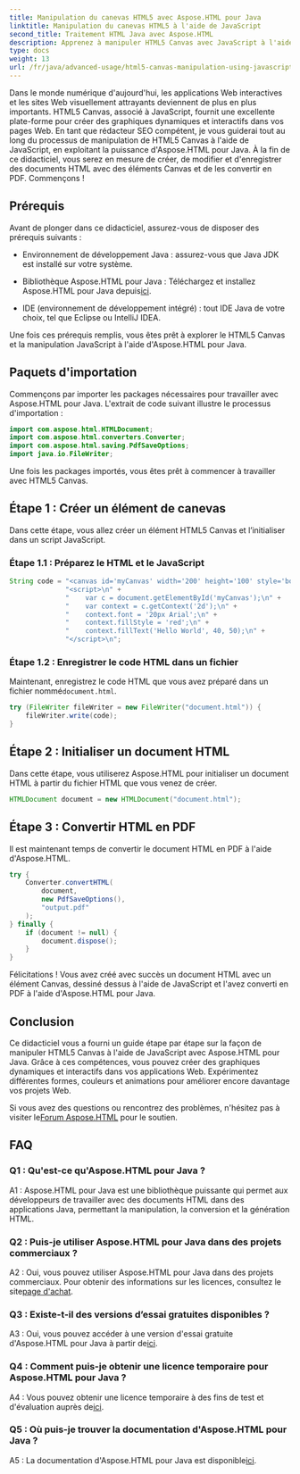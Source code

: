 ```yaml
---
title: Manipulation du canevas HTML5 avec Aspose.HTML pour Java
linktitle: Manipulation du canevas HTML5 à l'aide de JavaScript
second_title: Traitement HTML Java avec Aspose.HTML
description: Apprenez à manipuler HTML5 Canvas avec JavaScript à l'aide d'Aspose.HTML pour Java. Créez des graphiques dynamiques et convertissez-les en PDF.
type: docs
weight: 13
url: /fr/java/advanced-usage/html5-canvas-manipulation-using-javascript/
---
```

Dans le monde numérique d'aujourd'hui, les applications Web interactives et les sites Web visuellement attrayants deviennent de plus en plus importants. HTML5 Canvas, associé à JavaScript, fournit une excellente plate-forme pour créer des graphiques dynamiques et interactifs dans vos pages Web. En tant que rédacteur SEO compétent, je vous guiderai tout au long du processus de manipulation de HTML5 Canvas à l'aide de JavaScript, en exploitant la puissance d'Aspose.HTML pour Java. À la fin de ce didacticiel, vous serez en mesure de créer, de modifier et d'enregistrer des documents HTML avec des éléments Canvas et de les convertir en PDF. Commençons !

## Prérequis

Avant de plonger dans ce didacticiel, assurez-vous de disposer des prérequis suivants :

- Environnement de développement Java : assurez-vous que Java JDK est installé sur votre système.

-  Bibliothèque Aspose.HTML pour Java : Téléchargez et installez Aspose.HTML pour Java depuis[ici](https://releases.aspose.com/html/java/).

- IDE (environnement de développement intégré) : tout IDE Java de votre choix, tel que Eclipse ou IntelliJ IDEA.

Une fois ces prérequis remplis, vous êtes prêt à explorer le HTML5 Canvas et la manipulation JavaScript à l'aide d'Aspose.HTML pour Java.

## Paquets d'importation

Commençons par importer les packages nécessaires pour travailler avec Aspose.HTML pour Java. L'extrait de code suivant illustre le processus d'importation :

```java
import com.aspose.html.HTMLDocument;
import com.aspose.html.converters.Converter;
import com.aspose.html.saving.PdfSaveOptions;
import java.io.FileWriter;
```

Une fois les packages importés, vous êtes prêt à commencer à travailler avec HTML5 Canvas.


## Étape 1 : Créer un élément de canevas

Dans cette étape, vous allez créer un élément HTML5 Canvas et l’initialiser dans un script JavaScript.

### Étape 1.1 : Préparez le HTML et le JavaScript

```java
String code = "<canvas id='myCanvas' width='200' height='100' style='border:1px solid #d3d3d3;'></canvas>\n" +
              "<script>\n" +
              "    var c = document.getElementById('myCanvas');\n" +
              "    var context = c.getContext('2d');\n" +
              "    context.font = '20px Arial';\n" +
              "    context.fillStyle = 'red';\n" +
              "    context.fillText('Hello World', 40, 50);\n" +
              "</script>\n";
```

### Étape 1.2 : Enregistrer le code HTML dans un fichier

 Maintenant, enregistrez le code HTML que vous avez préparé dans un fichier nommé`document.html`.

```java
try (FileWriter fileWriter = new FileWriter("document.html")) {
    fileWriter.write(code);
}
```

## Étape 2 : Initialiser un document HTML

Dans cette étape, vous utiliserez Aspose.HTML pour initialiser un document HTML à partir du fichier HTML que vous venez de créer.

```java
HTMLDocument document = new HTMLDocument("document.html");
```

## Étape 3 : Convertir HTML en PDF

Il est maintenant temps de convertir le document HTML en PDF à l'aide d'Aspose.HTML.

```java
try {
    Converter.convertHTML(
        document,
        new PdfSaveOptions(),
        "output.pdf"
    );
} finally {
    if (document != null) {
        document.dispose();
    }
}
```

Félicitations ! Vous avez créé avec succès un document HTML avec un élément Canvas, dessiné dessus à l'aide de JavaScript et l'avez converti en PDF à l'aide d'Aspose.HTML pour Java.

## Conclusion

Ce didacticiel vous a fourni un guide étape par étape sur la façon de manipuler HTML5 Canvas à l'aide de JavaScript avec Aspose.HTML pour Java. Grâce à ces compétences, vous pouvez créer des graphiques dynamiques et interactifs dans vos applications Web. Expérimentez différentes formes, couleurs et animations pour améliorer encore davantage vos projets Web.

 Si vous avez des questions ou rencontrez des problèmes, n'hésitez pas à visiter le[Forum Aspose.HTML](https://forum.aspose.com/) pour le soutien.

## FAQ

### Q1 : Qu'est-ce qu'Aspose.HTML pour Java ?

A1 : Aspose.HTML pour Java est une bibliothèque puissante qui permet aux développeurs de travailler avec des documents HTML dans des applications Java, permettant la manipulation, la conversion et la génération HTML.

### Q2 : Puis-je utiliser Aspose.HTML pour Java dans des projets commerciaux ?

 A2 : Oui, vous pouvez utiliser Aspose.HTML pour Java dans des projets commerciaux. Pour obtenir des informations sur les licences, consultez le site[page d'achat](https://purchase.aspose.com/buy).

### Q3 : Existe-t-il des versions d’essai gratuites disponibles ?

A3 : Oui, vous pouvez accéder à une version d'essai gratuite d'Aspose.HTML pour Java à partir de[ici](https://releases.aspose.com/).

### Q4 : Comment puis-je obtenir une licence temporaire pour Aspose.HTML pour Java ?

 A4 : Vous pouvez obtenir une licence temporaire à des fins de test et d'évaluation auprès de[ici](https://purchase.aspose.com/temporary-license/).

### Q5 : Où puis-je trouver la documentation d'Aspose.HTML pour Java ?

 A5 : La documentation d'Aspose.HTML pour Java est disponible[ici](https://reference.aspose.com/html/java/).